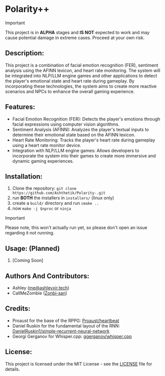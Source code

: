 # Polarity++

> [!IMPORTANT]
> This project is in **ALPHA** stages and __**IS NOT**__ expected to work and may cause potential damage in extreme cases.
> Proceed at your own risk.

## Description:
This project is a combination of facial emotion recognition (FER), sentiment analysis using the AFINN lexicon, and heart rate monitoring. The system will be integrated into NLP/LLM engine games and other applications to detect the player's emotional state and heart rate during gameplay. By incorporating these technologies, the system aims to create more reactive scenarios and NPCs to enhance the overall gaming experience.

## Features:
- Facial Emotion Recognition (FER): Detects the player's emotions through facial expressions using computer vision algorithms.
- Sentiment Analysis (AFINN): Analyzes the player's textual inputs to determine their emotional state based on the AFINN lexicon.
- Heart Rate Monitoring: Tracks the player's heart rate during gameplay using a heart rate monitor device.
- Integration with NLP/LLM engine games: Allows developers to incorporate the system into their games to create more immersive and dynamic gaming experiences.

## Installation:
1. Clone the repository: `git clone https://github.com/Ashthetik/Polarity-.git`
2. run **BOTH** the installers in `installers/` (linux only)
3. create a `build/` directory and run `cmake ..`
4. now `make -j $nproc` or `ninja` 

> [!IMPORTANT]
> Please note, this won't actually run yet, so please don't open an issue regarding it not running.

## Usage: (Planned)
1. [Coming Soon]

## Authors And Contributors:
- Ashley (me@ashleyxir.tech)
- CallMeZombie ([Zonbi-san](https://github.com/Zonbi-san))

## Credits:
- Proaust for the base of the RPPG: [Proaust/heartbeat](https://github.com/prouast/heartbeat)
- Daniel Ruskin for the fundamental layout of the RNN: [DanielRuskin1/simple-recurrent-neural-network](https://github.com/DanielRuskin1/simple-recurrent-neural-network)
- Georgi Gerganov for Whisper.cpp: [ggerganov/whisper.cpp](https://github.com/ggerganov/whisper.cpp)

## License:
This project is licensed under the MIT License - see the [LICENSE](LICENSE.md) file for details.